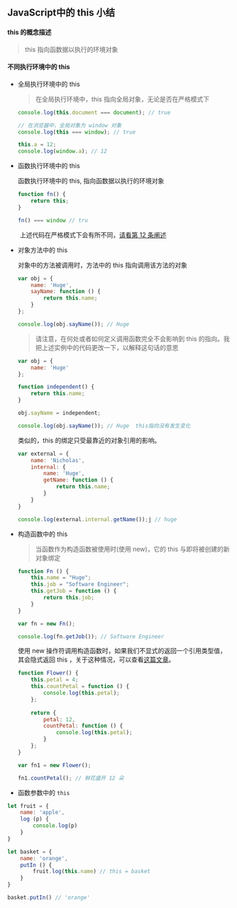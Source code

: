 ## JavaScript中的 this 小结

#### this 的概念描述

> this 指向函数据以执行的环境对象

#### 不同执行环境中的 this

- 全局执行环境中的 this

    >  在全局执行环境中，this 指向全局对象，无论是否在严格模式下

    ```JavaScript
    console.log(this.document === document); // true

    // 在浏览器中，全局对象为 window 对象
    console.log(this === window); // true

    this.a = 12;
    console.log(window.a); // 12
    ```

- 函数执行环境中的 this

  函数执行环境中的 this, 指向函数据以执行的环境对象

  ```JavaScript
  function fn() {
      return this;
  }

  fn() === window // tru
  ```

&emsp;&emsp;上述代码在严格模式下会有所不同，[请看第 12 条阐述](https://github.com/elegantspirit/Notes/blob/master/JS/ProJS/strict_mode/strict%20mode.md)

- 对象方法中的 this

    对象中的方法被调用时，方法中的 this 指向调用该方法的对象

    ```JavaScript
    var obj = {
        name: 'Huge',
        sayName: function () {
            return this.name;
        }
    };

    console.log(obj.sayName()); // Huge
    ```

    > 请注意，在何处或者如何定义调用函数完全不会影响到 this 的指向。我把上述实例中的代码更改一下，以解释这句话的意思

    ```JavaScript
    var obj = {
        name: 'Huge'
    };

    function independent() {
        return this.name;
    }

    obj.sayName = independent;

    console.log(obj.sayName()); // Huge  this指向没有发生变化
    ```

    类似的，this 的绑定只受最靠近的对象引用的影响。

    ```JavaScript
    var external = {
        name: 'Nicholas',
        internal: {
            name: 'Huge',
            getName: function () {
                return this.name;
            }
        }
    }
    
    console.log(external.internal.getName());j // huge
    ```

- 构造函数中的 this

    > 当函数作为构造函数被使用时(使用 new)，它的 this 与即将被创建的新对象绑定

    ```JavaScript
    function Fn () {
        this.name = "Huge";
        this.job = "Software Engineer";
        this.getJob = function () {
            return this.job;
        }
    }
    
    var fn = new Fn();
    
    console.log(fn.getJob()); // Software Engineer
    ```    

    使用 new 操作符调用构造函数时，如果我们不显式的返回一个引用类型值，其会隐式返回 this ，关于这种情况，可以查看[这篇文章]()。

    ```JavaScript
    function Flower() {
        this.petal = 4;
        this.countPetal = function () {
            console.log(this.petal);
        };
        
        return {
            petal: 12,
            countPetal: function () {
                console.log(this.petal);
            }
        };
    }
    
    var fn1 = new Flower();
    
    fn1.countPetal(); // 鲜花盛开 12 朵
    ```    

- 函数参数中的 `this`

```javascript
let fruit = {
    name: 'apple',
    log (p) {
        console.log(p)
    }
}

let basket = {
    name: 'orange',
    putIn () {
        fruit.log(this.name) // this = basket
    }
}

basket.putIn() // 'orange'

```
